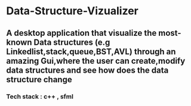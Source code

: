 # Data-Structure-Vizualizer
## A desktop application that visualize the most-known Data structures (e.g Linkedlist,stack,queue,BST,AVL) through an amazing Gui,where the user can create,modify data structures and see how does the data structure change
### Tech stack : c++ , sfml
